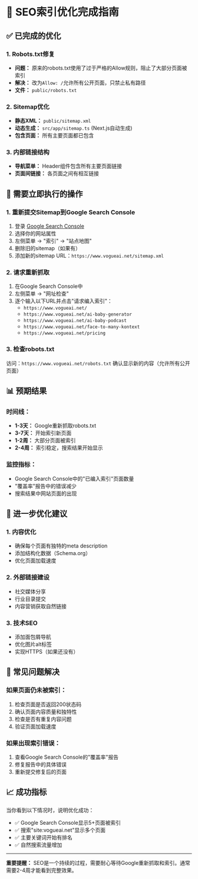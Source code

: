 # 🚀 SEO索引优化完成指南

## ✅ **已完成的优化**

### **1. Robots.txt修复**
- **问题：** 原来的robots.txt使用了过于严格的Allow规则，阻止了大部分页面被索引
- **解决：** 改为`Allow: /`允许所有公开页面，只禁止私有路径
- **文件：** `public/robots.txt`

### **2. Sitemap优化**
- **静态XML：** `public/sitemap.xml` 
- **动态生成：** `src/app/sitemap.ts` (Next.js自动生成)
- **包含页面：** 所有主要页面都已包含

### **3. 内部链接结构**
- **导航菜单：** Header组件包含所有主要页面链接
- **页面间链接：** 各页面之间有相互链接

## 🎯 **需要立即执行的操作**

### **1. 重新提交Sitemap到Google Search Console**
1. 登录 [Google Search Console](https://search.google.com/search-console)
2. 选择你的网站属性
3. 左侧菜单 → "索引" → "站点地图"
4. 删除旧的sitemap（如果有）
5. 添加新的sitemap URL：`https://www.vogueai.net/sitemap.xml`

### **2. 请求重新抓取**
1. 在Google Search Console中
2. 左侧菜单 → "网址检查"
3. 逐个输入以下URL并点击"请求编入索引"：
   - `https://www.vogueai.net/`
   - `https://www.vogueai.net/ai-baby-generator`
   - `https://www.vogueai.net/ai-baby-podcast`
   - `https://www.vogueai.net/face-to-many-kontext`
   - `https://www.vogueai.net/pricing`

### **3. 检查robots.txt**
访问：`https://www.vogueai.net/robots.txt`
确认显示新的内容（允许所有公开页面）

## 📊 **预期结果**

### **时间线：**
- **1-3天：** Google重新抓取robots.txt
- **3-7天：** 开始索引新页面
- **1-2周：** 大部分页面被索引
- **2-4周：** 索引稳定，搜索结果开始显示

### **监控指标：**
- Google Search Console中的"已编入索引"页面数量
- "覆盖率"报告中的错误减少
- 搜索结果中网站页面的出现

## 🔧 **进一步优化建议**

### **1. 内容优化**
- 确保每个页面有独特的meta description
- 添加结构化数据（Schema.org）
- 优化页面加载速度

### **2. 外部链接建设**
- 社交媒体分享
- 行业目录提交
- 内容营销获取自然链接

### **3. 技术SEO**
- 添加面包屑导航
- 优化图片alt标签
- 实现HTTPS（如果还没有）

## 🚨 **常见问题解决**

### **如果页面仍未被索引：**
1. 检查页面是否返回200状态码
2. 确认页面内容质量和独特性
3. 检查是否有重复内容问题
4. 验证页面加载速度

### **如果出现索引错误：**
1. 查看Google Search Console的"覆盖率"报告
2. 修复报告中的具体错误
3. 重新提交修复后的页面

## 📈 **成功指标**

当你看到以下情况时，说明优化成功：
- ✅ Google Search Console显示5+页面被索引
- ✅ 搜索"site:vogueai.net"显示多个页面
- ✅ 主要关键词开始有排名
- ✅ 自然搜索流量增加

---

**重要提醒：** SEO是一个持续的过程，需要耐心等待Google重新抓取和索引。通常需要2-4周才能看到完整效果。
